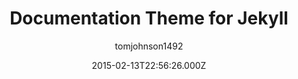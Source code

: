 ---
title: Documentation Theme for Jekyll
github: https://github.com/tomjoht/documentation-theme-jekyll
demo: https://idratherbewriting.com/documentation-theme-jekyll/
author: tomjohnson1492
ssg:
  - Jekyll
cms:
  - Markdown
date: 2015-02-13T22:56:26.000Z
description: >-
  A Jekyll-based theme designed for documentation and help systems. See the link
  for detailed instructions on setting up and configuring everything.
draft: false
publish_date: '2015-02-13T22:56:26Z'
update_date: '2022-05-21T23:28:50Z'
github_star: 1067
github_fork: 1088
---
